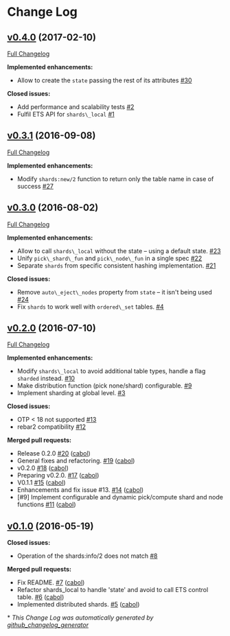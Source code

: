 # Change Log

## [v0.4.0](https://github.com/cabol/shards/tree/v0.4.0) (2017-02-10)
[Full Changelog](https://github.com/cabol/shards/compare/v0.3.1...v0.4.0)

**Implemented enhancements:**

- Allow to create the `state` passing the rest of its attributes [\#30](https://github.com/cabol/shards/issues/30)

**Closed issues:**

- Add performance and scalability tests [\#2](https://github.com/cabol/shards/issues/2)
- Fulfil ETS API for `shards\_local` [\#1](https://github.com/cabol/shards/issues/1)

## [v0.3.1](https://github.com/cabol/shards/tree/v0.3.1) (2016-09-08)
[Full Changelog](https://github.com/cabol/shards/compare/v0.3.0...v0.3.1)

**Implemented enhancements:**

- Modify `shards:new/2` function to return only the table name in case of success [\#27](https://github.com/cabol/shards/issues/27)

## [v0.3.0](https://github.com/cabol/shards/tree/v0.3.0) (2016-08-02)
[Full Changelog](https://github.com/cabol/shards/compare/v0.2.0...v0.3.0)

**Implemented enhancements:**

- Allow to call `shards\_local` without the state – using a default state. [\#23](https://github.com/cabol/shards/issues/23)
- Unify `pick\_shard\_fun` and `pick\_node\_fun` in a single spec [\#22](https://github.com/cabol/shards/issues/22)
- Separate `shards` from specific consistent hashing implementation. [\#21](https://github.com/cabol/shards/issues/21)

**Closed issues:**

- Remove `auto\_eject\_nodes` property from `state` – it isn't being used [\#24](https://github.com/cabol/shards/issues/24)
- Fix `shards` to work well with `ordered\_set` tables. [\#4](https://github.com/cabol/shards/issues/4)

## [v0.2.0](https://github.com/cabol/shards/tree/v0.2.0) (2016-07-10)
[Full Changelog](https://github.com/cabol/shards/compare/v0.1.0...v0.2.0)

**Implemented enhancements:**

- Modify `shards\_local` to avoid additional table types, handle a flag `sharded` instead. [\#10](https://github.com/cabol/shards/issues/10)
- Make distribution function \(pick none/shard\) configurable. [\#9](https://github.com/cabol/shards/issues/9)
- Implement sharding at global level. [\#3](https://github.com/cabol/shards/issues/3)

**Closed issues:**

- OTP \< 18 not supported [\#13](https://github.com/cabol/shards/issues/13)
- rebar2 compatibility [\#12](https://github.com/cabol/shards/issues/12)

**Merged pull requests:**

- Release 0.2.0 [\#20](https://github.com/cabol/shards/pull/20) ([cabol](https://github.com/cabol))
- General fixes and refactoring. [\#19](https://github.com/cabol/shards/pull/19) ([cabol](https://github.com/cabol))
- v0.2.0 [\#18](https://github.com/cabol/shards/pull/18) ([cabol](https://github.com/cabol))
- Preparing v0.2.0. [\#17](https://github.com/cabol/shards/pull/17) ([cabol](https://github.com/cabol))
- V0.1.1 [\#15](https://github.com/cabol/shards/pull/15) ([cabol](https://github.com/cabol))
- Enhancements and fix issue \#13. [\#14](https://github.com/cabol/shards/pull/14) ([cabol](https://github.com/cabol))
- \[\#9\] Implement configurable and dynamic pick/compute shard and node functions [\#11](https://github.com/cabol/shards/pull/11) ([cabol](https://github.com/cabol))

## [v0.1.0](https://github.com/cabol/shards/tree/v0.1.0) (2016-05-19)
**Closed issues:**

- Operation of the shards:info/2 does not match [\#8](https://github.com/cabol/shards/issues/8)

**Merged pull requests:**

- Fix README. [\#7](https://github.com/cabol/shards/pull/7) ([cabol](https://github.com/cabol))
- Refactor shards\_local to handle 'state' and avoid to call ETS control table. [\#6](https://github.com/cabol/shards/pull/6) ([cabol](https://github.com/cabol))
- Implemented distributed shards. [\#5](https://github.com/cabol/shards/pull/5) ([cabol](https://github.com/cabol))



\* *This Change Log was automatically generated by [github_changelog_generator](https://github.com/skywinder/Github-Changelog-Generator)*